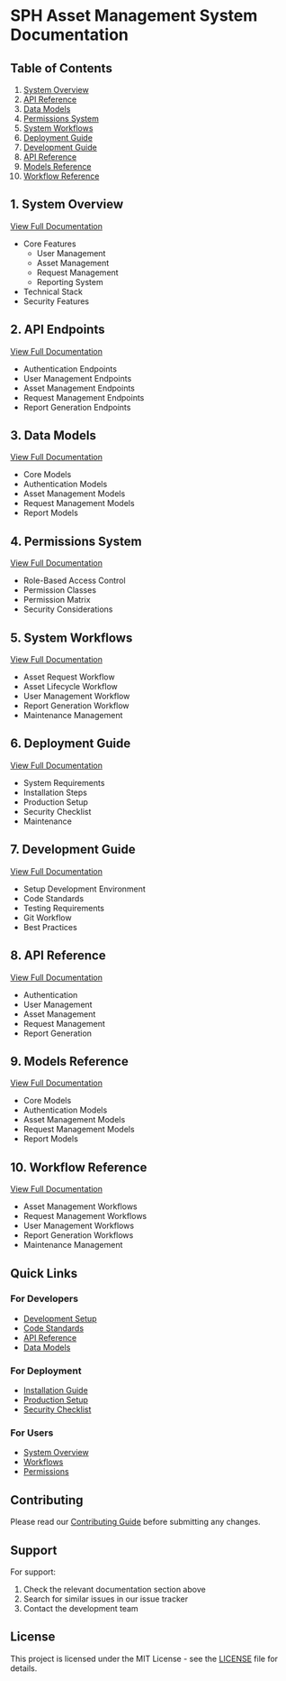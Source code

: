 # SPH Asset Management System Documentation

## Table of Contents

1. [System Overview](#1-system-overview)
2. [API Reference](#2-api-reference)
3. [Data Models](#3-data-models)
4. [Permissions System](#4-permissions-system)
5. [System Workflows](#5-system-workflows)
6. [Deployment Guide](#6-deployment-guide)
7. [Development Guide](#7-development-guide)
8. [API Reference](#8-api-reference)
9. [Models Reference](#9-models-reference)
10. [Workflow Reference](#10-workflow-reference)

## 1. System Overview
[View Full Documentation](1_system_overview.md)

- Core Features
  - User Management
  - Asset Management
  - Request Management
  - Reporting System
- Technical Stack
- Security Features

## 2. API Endpoints
[View Full Documentation](2_api_endpoints.md)

- Authentication Endpoints
- User Management Endpoints
- Asset Management Endpoints
- Request Management Endpoints
- Report Generation Endpoints

## 3. Data Models
[View Full Documentation](3_data_models.md)

- Core Models
- Authentication Models
- Asset Management Models
- Request Management Models
- Report Models

## 4. Permissions System
[View Full Documentation](4_permissions.md)

- Role-Based Access Control
- Permission Classes
- Permission Matrix
- Security Considerations

## 5. System Workflows
[View Full Documentation](5_workflows.md)

- Asset Request Workflow
- Asset Lifecycle Workflow
- User Management Workflow
- Report Generation Workflow
- Maintenance Management

## 6. Deployment Guide
[View Full Documentation](6_deployment.md)

- System Requirements
- Installation Steps
- Production Setup
- Security Checklist
- Maintenance

## 7. Development Guide
[View Full Documentation](7_development.md)

- Setup Development Environment
- Code Standards
- Testing Requirements
- Git Workflow
- Best Practices

## 8. API Reference
[View Full Documentation](8_api_reference.md)

- Authentication
- User Management
- Asset Management
- Request Management
- Report Generation

## 9. Models Reference
[View Full Documentation](9_models.md)

- Core Models
- Authentication Models
- Asset Management Models
- Request Management Models
- Report Models

## 10. Workflow Reference
[View Full Documentation](10_workflows.md)

- Asset Management Workflows
- Request Management Workflows
- User Management Workflows
- Report Generation Workflows
- Maintenance Management

## Quick Links

### For Developers
- [Development Setup](7_development.md#setup-development-environment)
- [Code Standards](7_development.md#code-standards)
- [API Reference](8_api_reference.md)
- [Data Models](3_data_models.md)

### For Deployment
- [Installation Guide](6_deployment.md#installation-steps)
- [Production Setup](6_deployment.md#production-setup)
- [Security Checklist](6_deployment.md#security-checklist)

### For Users
- [System Overview](1_system_overview.md)
- [Workflows](5_workflows.md)
- [Permissions](4_permissions.md)

## Contributing

Please read our [Contributing Guide](7_development.md#development-workflow) before submitting any changes.

## Support

For support:
1. Check the relevant documentation section above
2. Search for similar issues in our issue tracker
3. Contact the development team

## License

This project is licensed under the MIT License - see the [LICENSE](../LICENSE) file for details. 
